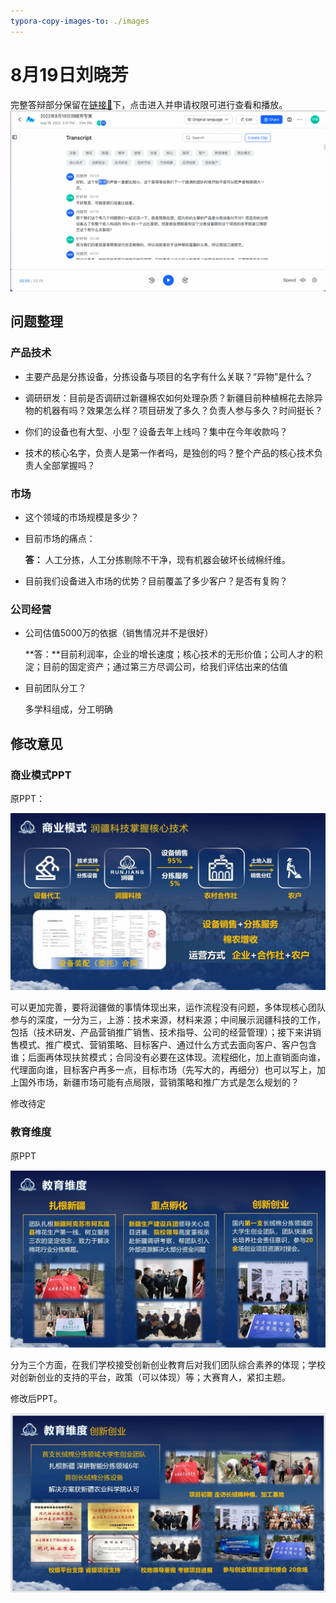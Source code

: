 ```yaml
---
typora-copy-images-to: ./images
---
```


# 8月19日刘晓芳

完整答辩部分保留在[链接🔗](https://dlf4cvlgbr.feishu.cn/minutes/obcnvykp1udf7ey11sd649yv?from=from_copylink)下，点击进入并申请权限可进行查看和播放。![截屏2022-08-19 15.55.00](images/%E6%88%AA%E5%B1%8F2022-08-19%2015.55.00.png)

## 问题整理

### 产品技术

- 主要产品是分拣设备，分拣设备与项目的名字有什么关联？“异物”是什么？

- 调研研发：目前是否调研过新疆棉农如何处理杂质？新疆目前种植棉花去除异物的机器有吗？效果怎么样？项目研发了多久？负责人参与多久？时间挺长？
- 你们的设备也有大型、小型？设备去年上线吗？集中在今年收款吗？
- 技术的核心名字，负责人是第一作者吗，是独创的吗？整个产品的核心技术负责人全部掌握吗？

### 市场

- 这个领域的市场规模是多少？

- 目前市场的痛点：

  **答：** 人工分拣，人工分拣剔除不干净，现有机器会破坏长绒棉纤维。

- 目前我们设备进入市场的优势？目前覆盖了多少客户？是否有复购？

### 公司经营

- 公司估值5000万的依据（销售情况并不是很好）

  **答：**目前利润率，企业的增长速度；核心技术的无形价值；公司人才的积淀；目前的固定资产；通过第三方尽调公司，给我们评估出来的估值

- 目前团队分工？

  多学科组成，分工明确

## 修改意见

### 商业模式PPT

原PPT：

![幻灯片29](images/%E5%B9%BB%E7%81%AF%E7%89%8729.JPG)

可以更加完善，要将润疆做的事情体现出来，运作流程没有问题，多体现核心团队参与的深度，一分为三，上游：技术来源，材料来源；中间展示润疆科技的工作，包括（技术研发、产品营销推广销售、技术指导、公司的经营管理）；接下来讲销售模式、推广模式、营销策略、目标客户、通过什么方式去面向客户、客户包含谁；后面再体现扶贫模式；合同没有必要在这体现。流程细化，加上直销面向谁，代理面向谁，目标客户再多一点，目标市场（先写大的，再细分）也可以写上，加上国外市场，新疆市场可能有点局限，营销策略和推广方式是怎么规划的？

修改待定

### 教育维度

原PPT

![幻灯片37](images/%E5%B9%BB%E7%81%AF%E7%89%8737.JPG)



分为三个方面，在我们学校接受创新创业教育后对我们团队综合素养的体现；学校对创新创业的支持的平台，政策（可以体现）等；大赛育人，紧扣主题。

修改后PPT。

![image-20220819152319079](images/image-20220819152319079.png)